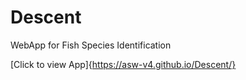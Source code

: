 # Descent

WebApp for Fish Species Identification

[Click to view App]{https://asw-v4.github.io/Descent/}
